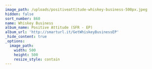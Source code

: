 ```yaml
---
image_path: /uploads/positiveattitude-whiskey-business-500px.jpeg
hidden: false
sort_number: 860
name: Whiskey Business
album_name: Positive Attitude (SFR - EP)
album_url: 'http://smarturl.it/GetWhiskeyBusinessEP'
_hide_content: true
_options:
  image_path:
    width: 500
    height: 500
    resize_style: contain
---
```


